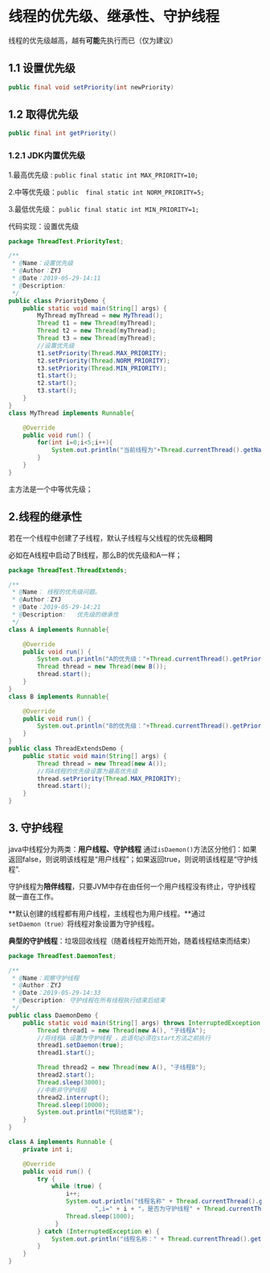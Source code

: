 #  线程的优先级、继承性、守护线程

线程的优先级越高，越有**可能**先执行而已（仅为建议）

## 1.1 设置优先级

```java
public final void setPriority(int newPriority)
```

## 1.2 取得优先级

```java
public final int getPriority()
```

### 1.2.1 JDK内置优先级

1.最高优先级 : `public final static int MAX_PRIORITY=10;`

2.中等优先级：`public  final static int NORM_PRIORITY=5;`

3.最低优先级： `public final static int MIN_PRIORITY=1;`

代码实现：设置优先级

```java
package ThreadTest.PriorityTest;

/**
 * @Name：设置优先级
 * @Author：ZYJ
 * @Date：2019-05-29-14:11
 * @Description:
 */
public class PriorityDemo {
    public static void main(String[] args) {
        MyThread myThread = new MyThread();
        Thread t1 = new Thread(myThread);
        Thread t2 = new Thread(myThread);
        Thread t3 = new Thread(myThread);
        //设置优先级
        t1.setPriority(Thread.MAX_PRIORITY);
        t2.setPriority(Thread.NORM_PRIORITY);
        t3.setPriority(Thread.MIN_PRIORITY);
        t1.start();
        t2.start();
        t3.start();
    }
}
class MyThread implements Runnable{

    @Override
    public void run() {
        for(int i=0;i<5;i++){
            System.out.println("当前线程为"+Thread.currentThread().getName()+",i="+i);
        }
    }
}
```

主方法是一个中等优先级；

## 2.线程的继承性

若在一个线程中创建了子线程，默认子线程与父线程的优先级**相同**

必如在A线程中启动了B线程，那么B的优先级和A一样；

```java
package ThreadTest.ThreadExtends;

/**
 * @Name： 线程的优先级问题。
 * @Author：ZYJ
 * @Date：2019-05-29-14:21
 * @Description:   优先级的继承性
 */
class A implements Runnable{

    @Override
    public void run() {
        System.out.println("A的优先级："+Thread.currentThread().getPriority());
        Thread thread = new Thread(new B());
        thread.start();
    }
}
class B implements Runnable{

    @Override
    public void run() {
        System.out.println("B的优先级："+Thread.currentThread().getPriority());
    }
}
public class ThreadExtendsDemo {
    public static void main(String[] args) {
        Thread thread = new Thread(new A());
        //将A线程的优先级设置为最高优先级
        thread.setPriority(Thread.MAX_PRIORITY);
        thread.start();
    }
}
```

## 3. 守护线程

java中线程分为两类：**用户线程、守护线程**   通过`isDaemon()`方法区分他们：如果返回false，则说明该线程是“用户线程”；如果返回true，则说明该线程是“守护线程”.

守护线程为**陪伴线程**，只要JVM中存在由任何一个用户线程没有终止，守护线程就一直在工作。

**默认创建的线程都有用户线程，主线程也为用户线程。**通过`setDaemon（true）`将线程对象设置为守护线程。

**典型的守护线程**：垃圾回收线程（随着线程开始而开始，随着线程结束而结束）

```java
package ThreadTest.DaemonTest;

/**
 * @Name：观察守护线程
 * @Author：ZYJ
 * @Date：2019-05-29-14:33
 * @Description: 守护线程在所有线程执行结束后结束
 */
public class DaemonDemo {
    public static void main(String[] args) throws InterruptedException {
        Thread thread1 = new Thread(new A(), "子线程A");
        //将线程A 设置为守护线程 ，此语句必须在start方法之前执行
        thread1.setDaemon(true);
        thread1.start();

        Thread thread2 = new Thread(new A(), "子线程B");
        thread2.start();
        Thread.sleep(3000);
        //中断非守护线程
        thread2.interrupt();
        Thread.sleep(10000);
        System.out.println("代码结束");
    }
}

class A implements Runnable {
    private int i;

    @Override
    public void run() {
        try {
            while (true) {
                i++;
                System.out.println("线程名称" + Thread.currentThread().getName() +
                        ",i=" + i + "，是否为守护线程" + Thread.currentThread().isDaemon());
                Thread.sleep(1000);
             }
        } catch (InterruptedException e) {
            System.out.println("线程名称：" + Thread.currentThread().getName() + "线程中断");
        }
    }
}
```

